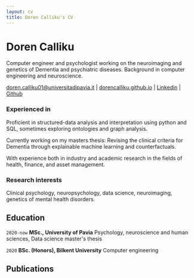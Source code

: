 ```yaml
---
layout: cv
title: Doren Calliku's CV
---
```

# Doren Calliku
Computer engineer and psychologist working on the neuroimaging and genetics of Dementia and psychiatric diseases. Background in computer engineering and neuroscience. 

<div id="webaddress">
<a href="doren.calliku01@universitadipavia.it">doren.calliku01@universitadipavia.it</a>
| <a href="dorencalliku.github.io">dorencalliku.github.io</a>
| <a href="https://www.linkedin.com/in/doren-calliku-23a55623b/">Linkedin</a>
| <a href="https://github.com/DorenCalliku">Github</a>
</div>

### Experienced in

Proficient in structured-data analysis and interpretation using python and SQL, sometimes exploring ontologies and graph analysis.

Currently working on my masters thesis: Revising the clinical criteria for Dementia through explainable machine learning and counterfactuals.

With experience both in industry and academic research in the fields of health, finance, and asset management.

### Research interests

Clinical psychology, neuropsychology, data science, neuroimaging, genetics of mental health disorders.


## Education

`2020-now`
__MSc., University of Pavia__ Psychology, neuroscience and human sciences, Data science master's thesis

`2020`
__BSc. (Honors), Bilkent University__ Computer engineering



## Publications

<!-- ### Footer

Last updated: November 2022 -->


